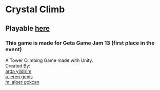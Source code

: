 # Crystal Climb
## Playable [here](https://cerwin.itch.io/crystal-climb)
### This game is made for Geta Game Jam 13 (first place in the event)
A Tower Climbing Game made with Unity.\
Created By:\
[arda yildirim](https://github.com/ardayildirim) \
[a. eren genis](https://github.com/aerengns) \
[m. alper gokcan](https://github.com/alpergkcan)

